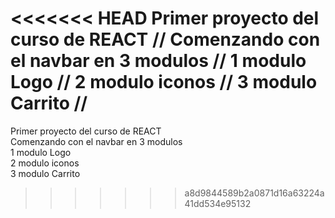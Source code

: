 <<<<<<< HEAD
Primer proyecto del curso de REACT  //
Comenzando con el navbar en 3 modulos //
1 modulo Logo // 
2 modulo iconos //
3 modulo Carrito //
=======
Primer proyecto del curso de REACT  
Comenzando con el navbar en 3 modulos  
1 modulo Logo  
2 modulo iconos  
3 modulo Carrito
>>>>>>> a8d9844589b2a0871d16a63224a41dd534e95132
